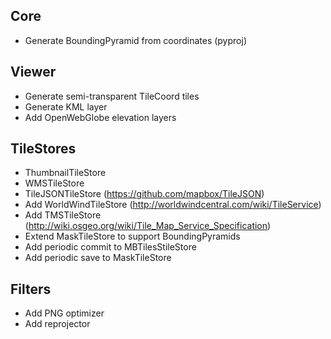Core
----

* Generate BoundingPyramid from coordinates (pyproj)

Viewer
------

* Generate semi-transparent TileCoord tiles
* Generate KML layer
* Add OpenWebGlobe elevation layers

TileStores
----------

* ThumbnailTileStore
* WMSTileStore
* TileJSONTileStore (https://github.com/mapbox/TileJSON)
* Add WorldWindTileStore (http://worldwindcentral.com/wiki/TileService)
* Add TMSTileStore (http://wiki.osgeo.org/wiki/Tile_Map_Service_Specification)
* Extend MaskTileStore to support BoundingPyramids
* Add periodic commit to MBTilesStileStore
* Add periodic save to MaskTileStore

Filters
-------

* Add PNG optimizer
* Add reprojector
